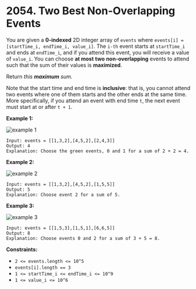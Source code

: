# 2054. Two Best Non-Overlapping Events

You are given a **0-indexed** 2D integer array of `events` where `events[i] = [startTime_i, endTime_i, value_i]`. The `i-th` event starts at `startTime_i` and ends at `endTime_i`, and if you attend this event, you will receive a value of `value_i`. You can choose **at most** **two** **non-overlapping** events to attend such that the sum of their values is **maximized**.

Return *this **maximum** sum.*

Note that the start time and end time is **inclusive**:  that is, you cannot attend two events where one of them starts and the  other ends at the same time. More specifically, if you attend an event  with end time `t`, the next event must start at or after `t + 1`.

**Example 1:**

![example 1](https://assets.leetcode.com/uploads/2021/09/21/picture5.png)

```()
Input: events = [[1,3,2],[4,5,2],[2,4,3]]
Output: 4
Explanation: Choose the green events, 0 and 1 for a sum of 2 + 2 = 4.
```

**Example 2:**

![example 2](https://assets.leetcode.com/uploads/2021/09/21/picture1.png)

```()
Input: events = [[1,3,2],[4,5,2],[1,5,5]]
Output: 5
Explanation: Choose event 2 for a sum of 5.
```

**Example 3:**

![example 3](https://assets.leetcode.com/uploads/2021/09/21/picture3.png)

```()
Input: events = [[1,5,3],[1,5,1],[6,6,5]]
Output: 8
Explanation: Choose events 0 and 2 for a sum of 3 + 5 = 8.
```

**Constraints:**

- `2 <= events.length <= 10^5`
- `events[i].length == 3`
- `1 <= startTime_i <= endTime_i <= 10^9`
- `1 <= value_i <= 10^6`
